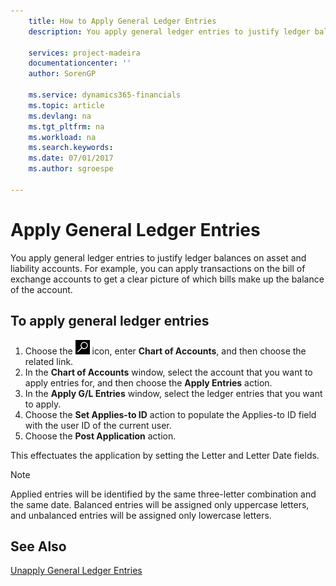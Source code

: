 ```yaml
---
    title: How to Apply General Ledger Entries
    description: You apply general ledger entries to justify ledger balances on asset and liability accounts.

    services: project-madeira 
    documentationcenter: ''
    author: SorenGP

    ms.service: dynamics365-financials
    ms.topic: article
    ms.devlang: na
    ms.tgt_pltfrm: na
    ms.workload: na
    ms.search.keywords:
    ms.date: 07/01/2017
    ms.author: sgroespe

---
```

# Apply General Ledger Entries
You apply general ledger entries to justify ledger balances on asset and liability accounts. For example, you can apply transactions on the bill of exchange accounts to get a clear picture of which bills make up the balance of the account.  

## To apply general ledger entries  

1.  Choose the ![Search for Page or Report](../../media/ui-search/search_small.png "Search for Page or Report icon") icon, enter **Chart of Accounts**, and then choose the related link.  
2.  In the **Chart of Accounts** window, select the account that you want to apply entries for, and then choose the **Apply Entries** action.  
3.  In the **Apply G/L Entries** window, select the ledger entries that you want to apply.  
4.  Choose the **Set Applies-to ID** action to populate the Applies-to ID field with the user ID of the current user.  
5.  Choose the **Post Application** action.  

This effectuates the application by setting the Letter and Letter Date fields.  

> [!NOTE]  
>  Applied entries will be identified by the same three-letter combination and the same date. Balanced entries will be assigned only uppercase letters, and unbalanced entries will be assigned only lowercase letters.  

## See Also  
 [Unapply General Ledger Entries](how-to-unapply-general-ledger-entries.md)
